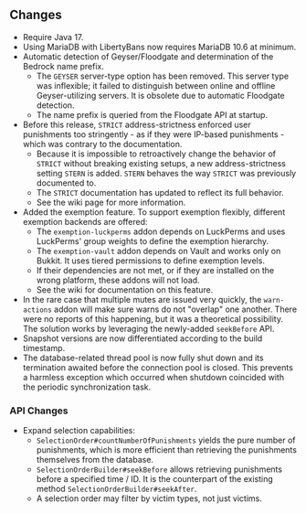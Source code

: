 
## Changes

* Require Java 17.
* Using MariaDB with LibertyBans now requires MariaDB 10.6 at minimum.
* Automatic detection of Geyser/Floodgate and determination of the Bedrock name prefix.
  * The `GEYSER` server-type option has been removed. This server type was inflexible; it failed to distinguish between online and offline Geyser-utilizing servers. It is obsolete due to automatic Floodgate detection.
  * The name prefix is queried from the Floodgate API at startup.
* Before this release, `STRICT` address-strictness enforced user punishments too stringently - as if they were IP-based punishments - which was contrary to the documentation.
  * Because it is impossible to retroactively change the behavior of `STRICT` without breaking existing setups, a new address-strictness setting `STERN` is added. `STERN` behaves the way `STRICT` was previously documented to.
  * The `STRICT` documentation has updated to reflect its full behavior.
  * See the wiki page for more information.
* Added the exemption feature. To support exemption flexibly, different exemption backends are offered:
  * The `exemption-luckperms` addon depends on LuckPerms and uses LuckPerms' group weights to define the exemption hierarchy.
  * The `exemption-vault` addon depends on Vault and works only on Bukkit. It uses tiered permissions to define exemption levels.
  * If their dependencies are not met, or if they are installed on the wrong platform, these addons will not load.
  * See the wiki for documentation on this feature.
* In the rare case that multiple mutes are issued very quickly, the `warn-actions` addon will make sure warns do not "overlap" one another. There were no reports of this happening, but it was a theoretical possibility. The solution works by leveraging the newly-added `seekBefore` API.
* Snapshot versions are now differentiated according to the build timestamp.
* The database-related thread pool is now fully shut down and its termination awaited before the connection pool is closed. This prevents a harmless exception which occurred when shutdown coincided with the periodic synchronization task.

### API Changes

* Expand selection capabilities:
  * `SelectionOrder#countNumberOfPunishments` yields the pure number of punishments, which is more efficient than retrieving the punishments themselves from the database.
  * `SelectionOrderBuilder#seekBefore` allows retrieving punishments before a specified time / ID. It is the counterpart of the existing method `SelectionOrderBuilder#seekAfter`.
  * A selection order may filter by victim types, not just victims.
